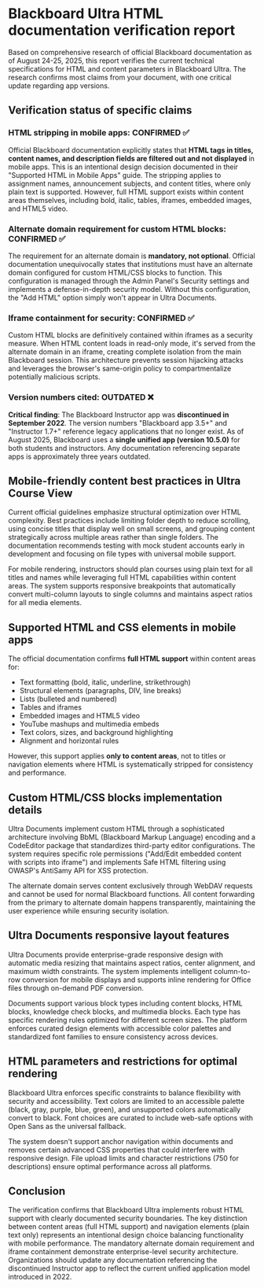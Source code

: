 # Blackboard Ultra HTML documentation verification report

Based on comprehensive research of official Blackboard documentation as of August 24-25, 2025, this report verifies the current technical specifications for HTML and content parameters in Blackboard Ultra. The research confirms most claims from your document, with one critical update regarding app versions.

## Verification status of specific claims

### **HTML stripping in mobile apps: CONFIRMED ✅**

Official Blackboard documentation explicitly states that **HTML tags in titles, content names, and description fields are filtered out and not displayed** in mobile apps. This is an intentional design decision documented in their "Supported HTML in Mobile Apps" guide. The stripping applies to assignment names, announcement subjects, and content titles, where only plain text is supported. However, full HTML support exists within content areas themselves, including bold, italic, tables, iframes, embedded images, and HTML5 video.

### **Alternate domain requirement for custom HTML blocks: CONFIRMED ✅**

The requirement for an alternate domain is **mandatory, not optional**. Official documentation unequivocally states that institutions must have an alternate domain configured for custom HTML/CSS blocks to function. This configuration is managed through the Admin Panel's Security settings and implements a defense-in-depth security model. Without this configuration, the "Add HTML" option simply won't appear in Ultra Documents.

### **Iframe containment for security: CONFIRMED ✅**

Custom HTML blocks are definitively contained within iframes as a security measure. When HTML content loads in read-only mode, it's served from the alternate domain in an iframe, creating complete isolation from the main Blackboard session. This architecture prevents session hijacking attacks and leverages the browser's same-origin policy to compartmentalize potentially malicious scripts.

### **Version numbers cited: OUTDATED ❌**

**Critical finding**: The Blackboard Instructor app was **discontinued in September 2022**. The version numbers "Blackboard app 3.5+" and "Instructor 1.7+" reference legacy applications that no longer exist. As of August 2025, Blackboard uses a **single unified app (version 10.5.0)** for both students and instructors. Any documentation referencing separate apps is approximately three years outdated.

## Mobile-friendly content best practices in Ultra Course View

Current official guidelines emphasize structural optimization over HTML complexity. Best practices include limiting folder depth to reduce scrolling, using concise titles that display well on small screens, and grouping content strategically across multiple areas rather than single folders. The documentation recommends testing with mock student accounts early in development and focusing on file types with universal mobile support.

For mobile rendering, instructors should plan courses using plain text for all titles and names while leveraging full HTML capabilities within content areas. The system supports responsive breakpoints that automatically convert multi-column layouts to single columns and maintains aspect ratios for all media elements.

## Supported HTML and CSS elements in mobile apps

The official documentation confirms **full HTML support** within content areas for:
- Text formatting (bold, italic, underline, strikethrough)
- Structural elements (paragraphs, DIV, line breaks)
- Lists (bulleted and numbered)
- Tables and iframes
- Embedded images and HTML5 video
- YouTube mashups and multimedia embeds
- Text colors, sizes, and background highlighting
- Alignment and horizontal rules

However, this support applies **only to content areas**, not to titles or navigation elements where HTML is systematically stripped for consistency and performance.

## Custom HTML/CSS blocks implementation details

Ultra Documents implement custom HTML through a sophisticated architecture involving BbML (Blackboard Markup Language) encoding and a CodeEditor package that standardizes third-party editor configurations. The system requires specific role permissions ("Add/Edit embedded content with scripts into iframe") and implements Safe HTML filtering using OWASP's AntiSamy API for XSS protection.

The alternate domain serves content exclusively through WebDAV requests and cannot be used for normal Blackboard functions. All content forwarding from the primary to alternate domain happens transparently, maintaining the user experience while ensuring security isolation.

## Ultra Documents responsive layout features

Ultra Documents provide enterprise-grade responsive design with automatic media resizing that maintains aspect ratios, center alignment, and maximum width constraints. The system implements intelligent column-to-row conversion for mobile displays and supports inline rendering for Office files through on-demand PDF conversion.

Documents support various block types including content blocks, HTML blocks, knowledge check blocks, and multimedia blocks. Each type has specific rendering rules optimized for different screen sizes. The platform enforces curated design elements with accessible color palettes and standardized font families to ensure consistency across devices.

## HTML parameters and restrictions for optimal rendering

Blackboard Ultra enforces specific constraints to balance flexibility with security and accessibility. Text colors are limited to an accessible palette (black, gray, purple, blue, green), and unsupported colors automatically convert to black. Font choices are curated to include web-safe options with Open Sans as the universal fallback.

The system doesn't support anchor navigation within documents and removes certain advanced CSS properties that could interfere with responsive design. File upload limits and character restrictions (750 for descriptions) ensure optimal performance across all platforms.

## Conclusion

The verification confirms that Blackboard Ultra implements robust HTML support with clearly documented security boundaries. The key distinction between content areas (full HTML support) and navigation elements (plain text only) represents an intentional design choice balancing functionality with mobile performance. The mandatory alternate domain requirement and iframe containment demonstrate enterprise-level security architecture. Organizations should update any documentation referencing the discontinued Instructor app to reflect the current unified application model introduced in 2022.
